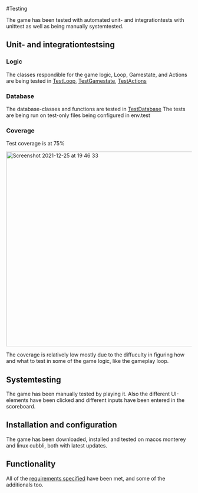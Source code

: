 #Testing

The game has been tested with automated unit- and integrationtests with unittest as well as being manually systemtested.



## Unit- and integrationtestsing 

### Logic
The classes respondible for the game logic, Loop, Gamestate, and Actions are being tested in [TestLoop](https://github.com/jerenuora/ot_harjoitustyo/blob/master/src/tests/loop_test.py), [TestGamestate](https://github.com/jerenuora/ot_harjoitustyo/blob/master/src/tests/gamestate_test.py), [TestActions](https://github.com/jerenuora/ot_harjoitustyo/blob/master/src/tests/gamestate_test.py)

### Database 
The database-classes and functions are tested in [TestDatabase](https://github.com/jerenuora/ot_harjoitustyo/blob/master/src/tests/database_test.py) The tests are being run on test-only files being configured in env.test

### Coverage
Test coverage is at 75% 

<img width="527" alt="Screenshot 2021-12-25 at 19 46 33" src="https://user-images.githubusercontent.com/70661652/147390628-f389887a-bf73-4a41-be7c-a9b2b0c8411b.png">

The coverage is relatively low mostly due to the diffuculty in figuring how and what to test in some of the game logic, like the gameplay loop. 

## Systemtesting
The game has been manually tested by playing it. Also the different UI-elements have been clicked and different inputs have been entered in the scoreboard. 

## Installation and configuration 
The game has been downloaded, installed and tested on macos monterey and linux cubbli, both with latest updates. 

## Functionality 
All of the [requirements specified](https://github.com/jerenuora/ot_harjoitustyo/blob/master/dokumentaatio/Requirements.md) have been met, and some of the additionals too. 
